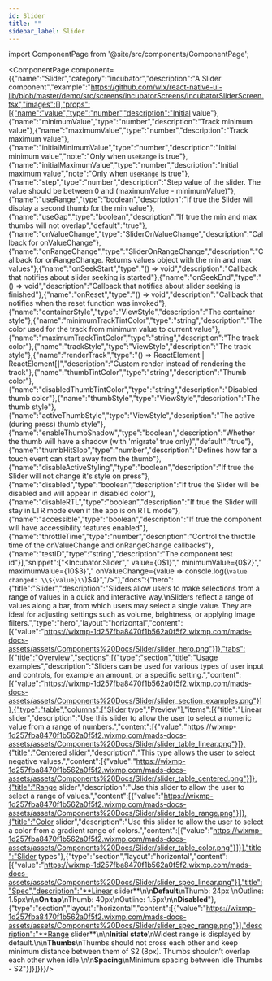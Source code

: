 ```yaml
---
id: Slider
title: ""
sidebar_label: Slider
---
```


import ComponentPage from '@site/src/components/ComponentPage';

<ComponentPage component={{"name":"Slider","category":"incubator","description":"A Slider component","example":"https://github.com/wix/react-native-ui-lib/blob/master/demo/src/screens/incubatorScreens/IncubatorSliderScreen.tsx","images":[],"props":[{"name":"value","type":"number","description":"Initial value"},{"name":"minimumValue","type":"number","description":"Track minimum value"},{"name":"maximumValue","type":"number","description":"Track maximum value"},{"name":"initialMinimumValue","type":"number","description":"Initial minimum value","note":"Only when `useRange` is true"},{"name":"initialMaximumValue","type":"number","description":"Initial maximum value","note":"Only when `useRange` is true"},{"name":"step","type":"number","description":"Step value of the slider. The value should be between 0 and (maximumValue - minimumValue)"},{"name":"useRange","type":"boolean","description":"If true the Slider will display a second thumb for the min value"},{"name":"useGap","type":"boolean","description":"If true the min and max thumbs will not overlap","default":"true"},{"name":"onValueChange","type":"SliderOnValueChange","description":"Callback for onValueChange"},{"name":"onRangeChange","type":"SliderOnRangeChange","description":"Callback for onRangeChange. Returns values object with the min and max values"},{"name":"onSeekStart","type":"() => void","description":"Callback that notifies about slider seeking is started"},{"name":"onSeekEnd","type":"() => void","description":"Callback that notifies about slider seeking is finished"},{"name":"onReset","type":"() => void","description":"Callback that notifies when the reset function was invoked"},{"name":"containerStyle","type":"ViewStyle","description":"The container style"},{"name":"minimumTrackTintColor","type":"string","description":"The color used for the track from minimum value to current value"},{"name":"maximumTrackTintColor","type":"string","description":"The track color"},{"name":"trackStyle","type":"ViewStyle","description":"The track style"},{"name":"renderTrack","type":"() => ReactElement | ReactElement[]","description":"Custom render instead of rendering the track"},{"name":"thumbTintColor","type":"string","description":"Thumb color"},{"name":"disabledThumbTintColor","type":"string","description":"Disabled thumb color"},{"name":"thumbStyle","type":"ViewStyle","description":"The thumb style"},{"name":"activeThumbStyle","type":"ViewStyle","description":"The active (during press) thumb style"},{"name":"enableThumbShadow","type":"boolean","description":"Whether the thumb will have a shadow (with 'migrate' true only)","default":"true"},{"name":"thumbHitSlop","type":"number","description":"Defines how far a touch event can start away from the thumb"},{"name":"disableActiveStyling","type":"boolean","description":"If true the Slider will not change it's style on press"},{"name":"disabled","type":"boolean","description":"If true the Slider will be disabled and will appear in disabled color"},{"name":"disableRTL","type":"boolean","description":"If true the Slider will stay in LTR mode even if the app is on RTL mode"},{"name":"accessible","type":"boolean","description":"If true the component will have accessibility features enabled"},{"name":"throttleTime","type":"number","description":"Control the throttle time of the onValueChange and onRangeChange callbacks"},{"name":"testID","type":"string","description":"The component test id"}],"snippet":["<Incubator.Slider","  value={0$1}","  minimumValue={0$2}","  maximumValue={10$3}","  onValueChange={value => console.log(\\`value changed: \\${value}\\`)$4}","/>"],"docs":{"hero":{"title":"Slider","description":"Sliders allow users to make selections from a range of values in a quick and interactive way.\nSliders reflect a range of values along a bar, from which users may select a single value. They are ideal for adjusting settings such as volume, brightness, or applying image filters.","type":"hero","layout":"horizontal","content":[{"value":"https://wixmp-1d257fba8470f1b562a0f5f2.wixmp.com/mads-docs-assets/assets/Components%20Docs/Slider/slider_hero.png"}]},"tabs":[{"title":"Overview","sections":[{"type":"section","title":"Usage examples","description":"Sliders can be used for various types of user input and controls, for example an amount, or a specific setting.","content":[{"value":"https://wixmp-1d257fba8470f1b562a0f5f2.wixmp.com/mads-docs-assets/assets/Components%20Docs/Slider/slider_section_examples.png"}]},{"type":"table","columns":["Slider type","Preview"],"items":[{"title":"Linear slider","description":"Use this slider to allow the user to select a numeric value from a range of numbers.","content":[{"value":"https://wixmp-1d257fba8470f1b562a0f5f2.wixmp.com/mads-docs-assets/assets/Components%20Docs/Slider/slider_table_linear.png"}]},{"title":"Centered slider","description":"This type allows the user to select negative values.","content":[{"value":"https://wixmp-1d257fba8470f1b562a0f5f2.wixmp.com/mads-docs-assets/assets/Components%20Docs/Slider/slider_table_centered.png"}]},{"title":"Range slider","description":"Use this slider to allow the user to select a range of values.","content":[{"value":"https://wixmp-1d257fba8470f1b562a0f5f2.wixmp.com/mads-docs-assets/assets/Components%20Docs/Slider/slider_table_range.png"}]},{"title":"Color slider","description":"Use this slider to allow the user to select a color from a gradient range of colors.","content":[{"value":"https://wixmp-1d257fba8470f1b562a0f5f2.wixmp.com/mads-docs-assets/assets/Components%20Docs/Slider/slider_table_color.png"}]}],"title":"Slider types"},{"type":"section","layout":"horizontal","content":[{"value":"https://wixmp-1d257fba8470f1b562a0f5f2.wixmp.com/mads-docs-assets/assets/Components%20Docs/Slider/slider_spec_linear.png"}],"title":"Spec","description":"**Linear slider**\n\n**Default**\nThumb: 24px  \nOutline: 1.5px\n\n**On tap**\nThumb: 40px\nOutline: 1.5px\n\n**Disabled**"},{"type":"section","layout":"horizontal","content":[{"value":"https://wixmp-1d257fba8470f1b562a0f5f2.wixmp.com/mads-docs-assets/assets/Components%20Docs/Slider/slider_spec_range.png"}],"description":"**Range slider**\n\n**Initial state**\nWidest range is displayed by default.\n\n**Thumbs**\nThumbs should not cross each other and keep minimum distance between them of S2 (8px). Thumbs shouldn’t overlap each other when idle.\n\n**Spacing**\nMinimum spacing between idle Thumbs - S2"}]}]}}}/>
